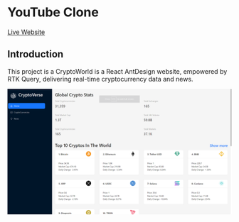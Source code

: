 # YouTube Clone



<a href="https://vermillion-churros-cfce95.netlify.app/">Live Website </a>

## Introduction

This project is a CryptoWorld is a React AntDesign website, empowered by RTK Query, delivering real-time cryptocurrency data and news.

<img src="./src/assets/images/homepage.png" alt="Website Overview" />